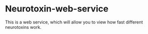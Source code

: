 # Neurotoxin-web-service

This is a web service, which will allow you to view how fast different neurotoxins work. 
